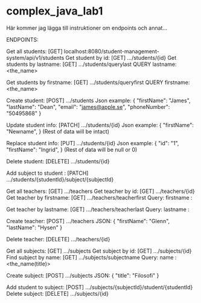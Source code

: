 # complex_java_lab1
Här kommer jag lägga till instruktioner om endpoints och annat...

ENDPOINTS:

Get all students: [GET] localhost:8080/student-management-system/api/v1/students
Get student by id: [GET] .<same>../students/{id}
Get students by lastname: [GET] .../students/querylast
QUERY lastname: <the_name>

Get students by firstname: [GET] .../students/queryfirst
QUERY firstname: <the_name>

Create student: [POST] .../students
Json example:
{
"firstName": "James",
"lastName": "Dean",
"email": "james@apple.se",
"phoneNumber": "50495868"
}

Update student info: [PATCH] .../students/{id}
Json example:
{
"firstName": "Newname",
}
(Rest of data will be intact)

Replace student info: [PUT] .../students/{id}
Json example:
{
"id": "1",
"firstName": "Ingrid",
}
(Rest of data will be null or 0)

Delete student: [DELETE] .../students/{id}

Add subject to student : [PATCH] .../students/{studentId}/subject/{subjectId}

Get all teachers: [GET] .../teachers
Get teacher by id: [GET] .../teachers/{id}
Get teacher by firstname: [GET] .../teachers/teacherfirst
Query: firstname : <firstname>

Get teacher by lastname: [GET] .../teachers/teacherlast
Query: lastname : <lastname>

Create teacher: [POST] .../teachers
JSON:
{
"firstName": "Glenn",
"lastName": "Hysen"
}

Delete teacher: [DELETE] .../teachers/{id}

Get all subjects: [GET] .../subjects
Get subject by id: [GET] .../subjects/{id}
Find subject by name: [GET] .../subjects/subjectname
Query: name : <the_name(title)>

Create subject: [POST] .../subjects
JSON:
{
"title": "Filosofi"
}

Add student to subject: [POST] .../subjects/{subjectId}/student/{studentId}
Delete subject: [DELETE] .../subjects/{id}
